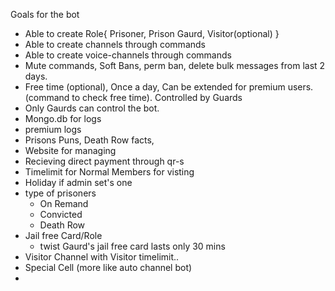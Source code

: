 Goals for the bot
- Able to create Role{ Prisoner, Prison Gaurd, Visitor(optional) }
- Able to create channels through commands
- Able to create voice-channels through commands
- Mute commands, Soft Bans, perm ban, delete bulk messages from last 2 days.
- Free time (optional), Once a day, Can be extended for premium users.(command to check free time). Controlled by Guards
- Only Gaurds can control the bot.
- Mongo.db for logs
- premium logs
- Prisons Puns, Death Row facts,
- Website for managing
- Recieving direct payment through qr-s
- Timelimit for Normal Members for visting
- Holiday if admin set's one
- type of prisoners
    - On Remand
    - Convicted
    - Death Row
- Jail free Card/Role
    - twist  Gaurd's jail free card lasts only 30 mins
- Visitor Channel with Visitor timelimit..
- Special Cell (more like auto channel  bot)
- 